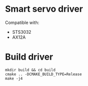 # Smart servo driver

Compatible with: 
- STS3032
- AX12A

# Build driver

```
mkdir build && cd build
cmake .. -DCMAKE_BUILD_TYPE=Release
make -j4
```

